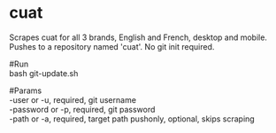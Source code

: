 # cuat
Scrapes cuat for all 3 brands, English and French, desktop and mobile. Pushes to a repository named 'cuat'. No git init required.


#Run  
bash git-update.sh

#Params  
-user or -u, required, git username  
-password or -p, required, git password  
-path or -a, required, target path
pushonly, optional, skips scraping
